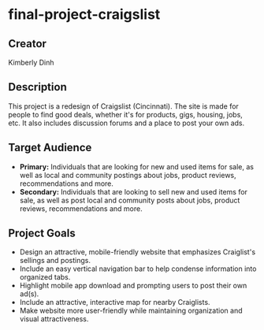 # final-project-craigslist
## Creator
Kimberly Dinh
## Description
This project is a redesign of Craigslist (Cincinnati). The site is made for people to find good deals, whether it's for products, gigs, housing, jobs, etc. It also includes discussion forums and a place to post your own ads. 
## Target Audience
- **Primary:** Individuals that are looking for new and used items for sale, as well as local and community postings about jobs, product reviews, recommendations and more.
- **Secondary:** Individuals that are looking to sell new and used items for sale, as well as post local and community posts about jobs, product reviews, recommendations and more.
## Project Goals
- Design an attractive, mobile-friendly website that emphasizes Craiglist's sellings and postings.
- Include an easy vertical navigation bar to help condense information into organized tabs.
- Highlight mobile app download and prompting users to post their own ad(s).
- Include an attractive, interactive map for nearby Craiglists.
- Make website more user-friendly while maintaining organization and visual attractiveness.
